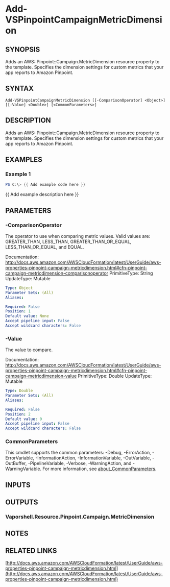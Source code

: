 # Add-VSPinpointCampaignMetricDimension

## SYNOPSIS
Adds an AWS::Pinpoint::Campaign.MetricDimension resource property to the template.
Specifies the dimension settings for custom metrics that your app reports to Amazon Pinpoint.

## SYNTAX

```
Add-VSPinpointCampaignMetricDimension [[-ComparisonOperator] <Object>] [[-Value] <Double>] [<CommonParameters>]
```

## DESCRIPTION
Adds an AWS::Pinpoint::Campaign.MetricDimension resource property to the template.
Specifies the dimension settings for custom metrics that your app reports to Amazon Pinpoint.

## EXAMPLES

### Example 1
```powershell
PS C:\> {{ Add example code here }}
```

{{ Add example description here }}

## PARAMETERS

### -ComparisonOperator
The operator to use when comparing metric values.
Valid values are: GREATER_THAN, LESS_THAN, GREATER_THAN_OR_EQUAL, LESS_THAN_OR_EQUAL, and EQUAL.

Documentation: http://docs.aws.amazon.com/AWSCloudFormation/latest/UserGuide/aws-properties-pinpoint-campaign-metricdimension.html#cfn-pinpoint-campaign-metricdimension-comparisonoperator
PrimitiveType: String
UpdateType: Mutable

```yaml
Type: Object
Parameter Sets: (All)
Aliases:

Required: False
Position: 1
Default value: None
Accept pipeline input: False
Accept wildcard characters: False
```

### -Value
The value to compare.

Documentation: http://docs.aws.amazon.com/AWSCloudFormation/latest/UserGuide/aws-properties-pinpoint-campaign-metricdimension.html#cfn-pinpoint-campaign-metricdimension-value
PrimitiveType: Double
UpdateType: Mutable

```yaml
Type: Double
Parameter Sets: (All)
Aliases:

Required: False
Position: 2
Default value: 0
Accept pipeline input: False
Accept wildcard characters: False
```

### CommonParameters
This cmdlet supports the common parameters: -Debug, -ErrorAction, -ErrorVariable, -InformationAction, -InformationVariable, -OutVariable, -OutBuffer, -PipelineVariable, -Verbose, -WarningAction, and -WarningVariable. For more information, see [about_CommonParameters](http://go.microsoft.com/fwlink/?LinkID=113216).

## INPUTS

## OUTPUTS

### Vaporshell.Resource.Pinpoint.Campaign.MetricDimension
## NOTES

## RELATED LINKS

[http://docs.aws.amazon.com/AWSCloudFormation/latest/UserGuide/aws-properties-pinpoint-campaign-metricdimension.html](http://docs.aws.amazon.com/AWSCloudFormation/latest/UserGuide/aws-properties-pinpoint-campaign-metricdimension.html)

